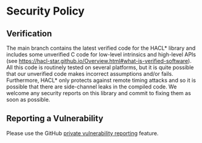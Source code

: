 # Security Policy

## Verification 

The main branch contains the latest verified code for the HACL* library and includes some unverified C code for low-level intrinsics and high-level APIs (see https://hacl-star.github.io/Overview.html#what-is-verified-software).
All this code is routinely tested on several platforms, but it is quite possible that our unverified code makes incorrect assumptions and/or fails.
Furthermore, HACL* only protects against remote timing attacks and so it is possible that there are side-channel leaks in the compiled code.
We welcome any security reports on this library and commit to fixing them as soon as possible.

## Reporting a Vulnerability

Please use the GitHub [private vulnerability reporting](https://docs.github.com/en/code-security/security-advisories/guidance-on-reporting-and-writing/privately-reporting-a-security-vulnerability) feature. 
